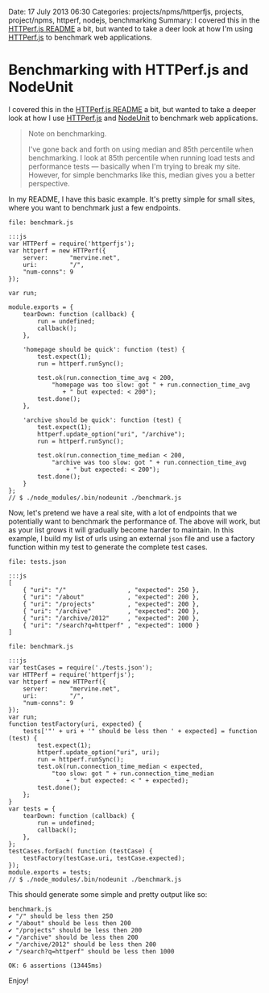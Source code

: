 Date: 17 July 2013 06:30
Categories: projects/npms/httperfjs, projects, project/npms, httperf, nodejs, benchmarking
Summary: I covered this in the [HTTPerf.js README](/projects/npms/httperfjs) a bit, but wanted to take a deer look at how I'm using [HTTPerf.js](/projects/npms/httperfjs) to benchmark web applications.

# Benchmarking with HTTPerf.js and NodeUnit

I covered this in the [HTTPerf.js README](/projects/npms/httperfjs) a bit, but wanted to take a deeper look at how I use [HTTPerf.js](/projects/npms/httperfjs) and [NodeUnit](https://github.com/caolan/nodeunit) to benchmark web applications.

> Note on benchmarking.
>
> I've gone back and forth on using median and 85th percentile when benchmarking. I look at 85th percentile when running load tests and performance tests &mdash; basically when I'm trying to break my site. However, for simple benchmarks like this, median gives you a better perspective.

In my README, I have this basic example. It's pretty simple for small sites, where you want to benchmark just a few endpoints.

`file: benchmark.js`

    :::js
    var HTTPerf = require('httperfjs');
    var httperf = new HTTPerf({
        server:      "mervine.net",
        uri:         "/",
        "num-conns": 9
    });

    var run;

    module.exports = {
        tearDown: function (callback) {
            run = undefined;
            callback();
        },

        'homepage should be quick': function (test) {
            test.expect(1);
            run = httperf.runSync();

            test.ok(run.connection_time_avg < 200,
                "homepage was too slow: got " + run.connection_time_avg
                   + " but expected: < 200");
            test.done();
        },

        'archive should be quick': function (test) {
            test.expect(1);
            httperf.update_option("uri", "/archive");
            run = httperf.runSync();

            test.ok(run.connection_time_median < 200,
                "archive was too slow: got " + run.connection_time_avg
                    + " but expected: < 200");
            test.done();
        }
    };
    // $ ./node_modules/.bin/nodeunit ./benchmark.js

Now, let's pretend we have a real site, with a lot of endpoints that we potentially want to benchmark the performance of. The above will work, but as your list grows it will gradually become harder to maintain. In this example, I build my list of urls using an external `json` file and use a factory function within my test to generate the complete test cases.

`file: tests.json`

    :::js
    [
        { "uri": "/"                 , "expected": 250 },
        { "uri": "/about"            , "expected": 200 },
        { "uri": "/projects"         , "expected": 200 },
        { "uri": "/archive"          , "expected": 200 },
        { "uri": "/archive/2012"     , "expected": 200 },
        { "uri": "/search?q=httperf" , "expected": 1000 }
    ]

`file: benchmark.js`

    :::js
    var testCases = require('./tests.json');
    var HTTPerf = require('httperfjs');
    var httperf = new HTTPerf({
        server:      "mervine.net",
        uri:         "/",
        "num-conns": 9
    });
    var run;
    function testFactory(uri, expected) {
        tests['"' + uri + '" should be less then ' + expected] = function (test) {
            test.expect(1);
            httperf.update_option("uri", uri);
            run = httperf.runSync();
            test.ok(run.connection_time_median < expected,
                "too slow: got " + run.connection_time_median
                    + " but expected: < " + expected);
            test.done();
        };
    }
    var tests = {
        tearDown: function (callback) {
            run = undefined;
            callback();
        },
    };
    testCases.forEach( function (testCase) {
        testFactory(testCase.uri, testCase.expected);
    });
    module.exports = tests;
    // $ ./node_modules/.bin/nodeunit ./benchmark.js


This should generate some simple and pretty output like so:

    benchmark.js
    ✔ "/" should be less then 250
    ✔ "/about" should be less then 200
    ✔ "/projects" should be less then 200
    ✔ "/archive" should be less then 200
    ✔ "/archive/2012" should be less then 200
    ✔ "/search?q=httperf" should be less then 1000

    OK: 6 assertions (13445ms)

Enjoy!
